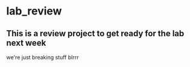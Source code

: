 # lab_review

## This is a review project to get ready for the lab next week 

we're just breaking stuff blrrr
